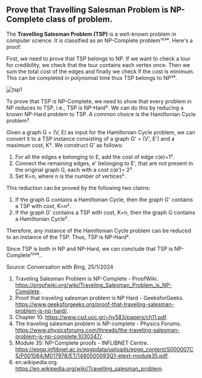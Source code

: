 ## Prove that Travelling Salesman Problem is NP-Complete class of problem.

The **Travelling Salesman Problem (TSP)** is a well-known problem in computer science. It is classified as an NP-Complete problem¹²³⁴. Here's a proof:

First, we need to prove that TSP belongs to NP. If we want to check a tour for credibility, we check that the tour contains each vertex once. Then we sum the total cost of the edges and finally we check if the cost is minimum. This can be completed in polynomial time thus TSP belongs to NP³⁴.

  ![tsp1](https://github.com/anubhav7747/Notes/assets/77168708/6638a263-17c3-4a2b-bee5-0cfca939157d)

To prove that TSP is NP-Complete, we need to show that every problem in NP reduces to TSP, i.e., TSP is NP-Hard². We can do this by reducing a known NP-Hard problem to TSP. A common choice is the Hamiltonian Cycle problem².

Given a graph G = (V, E) as input for the Hamiltonian Cycle problem, we can convert it to a TSP instance consisting of a graph G' = (V', E') and a maximum cost, K². We construct G' as follows:

1. For all the edges e belonging to E, add the cost of edge c(e)=1².
2. Connect the remaining edges, e' belonging to E', that are not present in the original graph G, each with a cost c(e')= 2².
3. Set K=n, where n is the number of vertices².

This reduction can be proved by the following two claims:

1. If the graph G contains a Hamiltonian Cycle, then the graph G' contains a TSP with cost, K=n².
2. If the graph G' contains a TSP with cost, K=n, then the graph G contains a Hamiltonian Cycle².

Therefore, any instance of the Hamiltonian Cycle problem can be reduced to an instance of the TSP. Thus, TSP is NP-Hard².

Since TSP is both in NP and NP-Hard, we can conclude that TSP is NP-Complete¹²³⁴..

Source: Conversation with Bing, 25/1/2024
1. Traveling Salesman Problem is NP-Complete - ProofWiki. https://proofwiki.org/wiki/Traveling_Salesman_Problem_is_NP-Complete.
2. Proof that traveling salesman problem is NP Hard - GeeksforGeeks. https://www.geeksforgeeks.org/proof-that-traveling-salesman-problem-is-np-hard/.
3. Chapter 10. https://www.csd.uoc.gr/~hy583/papers/ch11.pdf.
4. The traveling salesman problem is NP-complete - Physics Forums. https://www.physicsforums.com/threads/the-traveling-salesman-problem-is-np-complete.1030347/.
5. Module 35: NP-Complete proofs - INFLIBNET Centre. https://epgp.inflibnet.ac.in/epgpdata/uploads/epgp_content/S000007CS/P001064/M017978/ET/1480500093Q1-etext-module35.pdf.
6. en.wikipedia.org. https://en.wikipedia.org/wiki/Travelling_salesman_problem.
